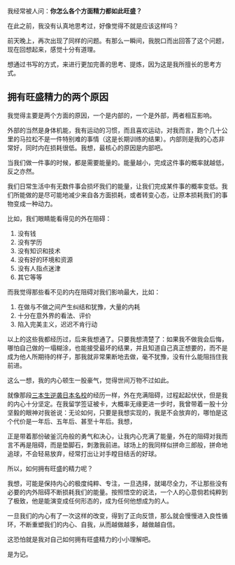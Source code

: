 我经常被人问：**你怎么各个方面精力都如此旺盛？**

在此之前，我没有认真地思考过，好像觉得不就是应该这样吗？

前天晚上，再次出现了同样的问题。有那么一瞬间，我脱口而出回答了这个问题，现在回想起来，感觉十分有道理。

想通过书写的方式，来进行更加完善的思考、提炼，因为这是我所擅长的思考方式。

## 拥有旺盛精力的两个原因

我觉得主要是两个方面的原因，一个是内部的，一个是外部，两者相互影响。

外部的当然是身体机能，我有运动的习惯，而且喜欢运动，对我而言，跑个几十公里的马拉松不是一件特别难的事情（这是长期训练的结果）。内部则是我的心态非常好，同时内在损耗很低。我想，最核心的原因是内部吧。

当我们做一件事的时候，都是需要能量的。能量越小，完成这件事的概率就越低，反之亦然。

我们日常生活中有无数件事会损坏我们的能量，让我们完成某件事的概率变低。我们所能做的是尽可能地减少来自各方面损耗，或者转变心态，让原本损耗我们的事物变成一种动力。

比如，我们眼睛能看得见的外在阻碍：

1. 没有钱
2. 没有学历
3. 没有知识和技术
4. 没有好的环境和资源
5. 没有人指点迷津
6. 其它等等

而我觉得那些看不见的内在阻碍对我们影响最大，比如：

1. 在做与不做之间产生纠结和犹豫，大量的内耗
2. 十分在意外界的看法、评价
3. 陷入完美主义，迟迟不肯行动

以上的这些我都经历过，后来我想通了。只要我想清楚了：如果我不做我会后悔，哪怕自己做的一塌糊涂，也能接受最坏的结果，并且知道自己真正想要的，而不是成为他人所期待的样子，那我就非常果断地去做，毫不犹豫，没有什么能阻挡住我前进。

这么一想，我的内心顿生一股豪气，觉得世间万物不过如此。

就像那段[三本生逆袭日本名校](https://rolen.wiki/baby-steps-to-giant-strides/)的经历一样，外在充满阻碍，过程起起伏伏，但是我的内心十分坚定。在我留学签证被卡，大概率无缘更进一步时，我曾带着一股十分坚毅的眼神对我爸说：无论如何，只要是我想实现的，我是不会放弃的，哪怕是这个代价是一年后、五年后、甚至十年后。我想，

正是带着那份破釜沉舟般的勇气和决心，让我内心充满了能量，外在的阻碍对我而言不再是阻碍，而是垫脚石，刺激我前进。球场上的我同样似拼命三郎般，拼命地追球，不会轻易放弃，经常打出让对手瞠目结舌的好球。

所以，如何拥有旺盛的精力呢？

我想，可能是保持内心的极度纯粹、专注，一旦选择，就竭尽全力，不让那些没有必要的内外阻碍不断损耗我们的能量。按照悟空的说法，一个人的心意倘若纯粹到了极致，他是能演变成任何形态的，成为任何他想成为的人。

一旦我们的内心有了一次这样的改变，得到了正向反馈，那么就会慢慢进入良性循环，不断重塑我们的内心、自我，从而越做越多，越做越自信。

这恐怕就是我对自己如何拥有旺盛精力的小小理解吧。

是为记。